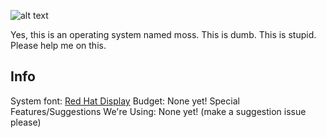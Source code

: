 ![alt text](https://github.com/MarshyDev/mOSs/blob/webpage/mosslogo.png?raw=true "Logo Title Text 1")

Yes, this is an operating system named moss. This is dumb. This is stupid. Please help me on this. 
##  Info
System font: [Red Hat Display](https://fonts.google.com/specimen/Red+Hat+Display?category=Sans+Serif,Monospace&vfonly=true&preview.text=mOSs&preview.text_type=custom#standard-styles)
Budget: None yet!
Special Features/Suggestions We're Using: None yet! (make a suggestion issue please)
